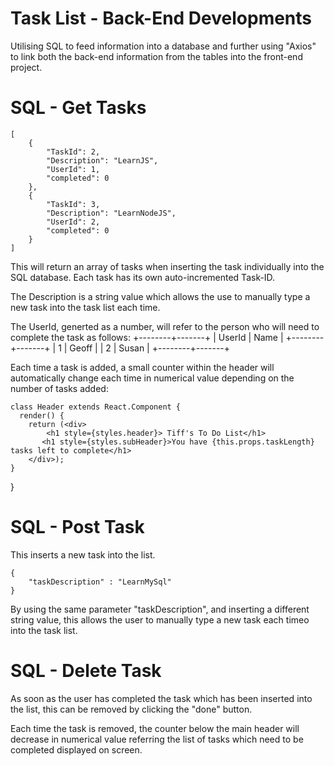 # Task List - Back-End Developments
Utilising SQL to feed information into a database and further using "Axios" to link both the back-end information from the tables into the front-end project.

# SQL - Get Tasks
```
[
    {
        "TaskId": 2,
        "Description": "LearnJS",
        "UserId": 1,
        "completed": 0
    },
    {
        "TaskId": 3,
        "Description": "LearnNodeJS",
        "UserId": 2,
        "completed": 0
    }
]
```
This will return an array of tasks when inserting the task individually into the SQL database. Each task has its own auto-incremented Task-ID.

The Description is a string value which allows the use to manually type a new task into the task list each time.

The UserId, generted as a number, will refer to the person who will need to complete the task as follows:
+--------+-------+
| UserId | Name  |
+--------+-------+
|      1 | Geoff |
|      2 | Susan |
+--------+-------+

Each time a task is added, a small counter within the header will automatically change each time in numerical value depending on the number of tasks added:

    class Header extends React.Component {
      render() {
        return (<div>
            <h1 style={styles.header}> Tiff's To Do List</h1>
           <h1 style={styles.subHeader}>You have {this.props.taskLength} tasks left to complete</h1>
        </div>);
    }
}

# SQL - Post Task

This inserts a new task into the list.

```
{
	"taskDescription" : "LearnMySql"
}

```
By using the same parameter "taskDescription", and inserting a different string value, this allows the user to manually type a new task each timeo into the task list. 

# SQL - Delete Task

As soon as the user has completed the task which has been inserted into the list, this can be removed by clicking the "done" button. 

Each time the task is removed, the counter below the main header will decrease in numerical value referring the list of tasks which need to be completed displayed on screen. 
